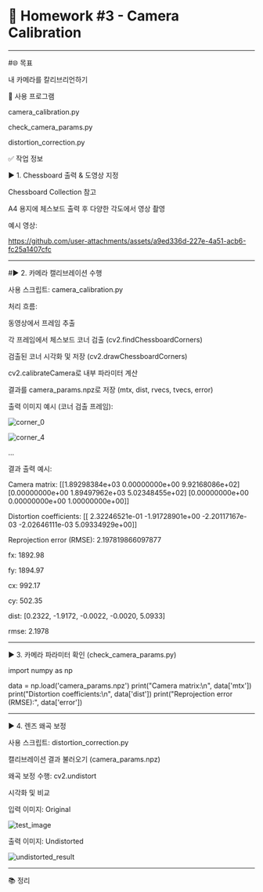 # 🧮 Homework #3 - Camera Calibration

---

#🌐 목표

내 카메라를 칼리브리언하기

🔧 사용 프로그램

camera_calibration.py

check_camera_params.py

distortion_correction.py

✅ 작업 정보

▶ 1. Chessboard 출력 & 도영상 지정

Chessboard Collection 참고

A4 용지에 체스보드 출력 후 다양한 각도에서 영상 촬영

예시 영상: 




https://github.com/user-attachments/assets/a9ed336d-227e-4a51-acb6-fc25a1407cfc



---


#▶ 2. 카메라 캘리브레이션 수행

사용 스크립트: camera_calibration.py

처리 흐름:

동영상에서 프레임 추출

각 프레임에서 체스보드 코너 검출 (cv2.findChessboardCorners)

검출된 코너 시각화 및 저장 (cv2.drawChessboardCorners)

cv2.calibrateCamera로 내부 파라미터 계산

결과를 camera_params.npz로 저장 (mtx, dist, rvecs, tvecs, error)

출력 이미지 예시 (코너 검출 프레임):

![corner_0](https://github.com/user-attachments/assets/8c34a2b8-303a-4674-904b-19569950df0d)




![corner_4](https://github.com/user-attachments/assets/a180f673-f850-4eca-be38-d8f49fa5f2e0)

...



결과 출력 예시:

Camera matrix:
[[1.89298384e+03 0.00000000e+00 9.92168086e+02]
 [0.00000000e+00 1.89497962e+03 5.02348455e+02]
 [0.00000000e+00 0.00000000e+00 1.00000000e+00]]

Distortion coefficients:
[[ 2.32246521e-01 -1.91728901e+00 -2.20117167e-03 -2.02646111e-03 5.09334929e+00]]

Reprojection error (RMSE): 2.197819866097877

fx: 1892.98

fy: 1894.97

cx: 992.17

cy: 502.35

dist: [0.2322, -1.9172, -0.0022, -0.0020, 5.0933]

rmse: 2.1978

---


▶ 3. 카메라 파라미터 확인 (check_camera_params.py)

import numpy as np

data = np.load('camera_params.npz')
print("Camera matrix:\n", data['mtx'])
print("Distortion coefficients:\n", data['dist'])
print("Reprojection error (RMSE):", data['error'])

---



▶ 4. 렌즈 왜곡 보정

사용 스크립트: distortion_correction.py

캘리브레이션 결과 불러오기 (camera_params.npz)

왜곡 보정 수행: cv2.undistort

시각화 및 비교

입력 이미지: Original


![test_image](https://github.com/user-attachments/assets/1951c5dc-cbfe-4911-92d5-38d8ec4e090f)




출력 이미지: Undistorted






![undistorted_result](https://github.com/user-attachments/assets/8bb03446-a68d-46ee-bd01-fe217f2bafdf)



---


📚 정리
